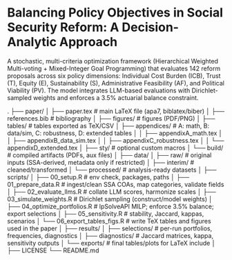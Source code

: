 # Balancing Policy Objectives in Social Security Reform: A Decision-Analytic Approach
A stochastic, multi-criteria optimization framework (Hierarchical Weighted Multi-voting + Mixed-Integer Goal Programming) that evaluates 142 reform proposals across six policy dimensions: Individual Cost Burden (ICB), Trust (T), Equity (E), Sustainability (S), Administrative Feasibility (AF), and Political Viability (PV). The model integrates LLM-based evaluations with Dirichlet-sampled weights and enforces a 3.5% actuarial balance constraint.

.
├── paper/
│   ├── paper.tex                 # main LaTeX file (apa7, biblatex/biber)
│   ├── references.bib            # bibliography
│   ├── figures/                  # figures (PDF/PNG)
│   ├── tables/                   # tables exported as TeX/CSV
│   ├── appendices/               # A: math, B: data/sim, C: robustness, D: extended tables
│   │   ├── appendixA_math.tex
│   │   ├── appendixB_data_sim.tex
│   │   ├── appendixC_robustness.tex
│   │   └── appendixD_extended.tex
│   ├── sty/                      # optional custom macros
│   └── build/                    # compiled artifacts (PDFs, aux files)
│
├── data/
│   ├── raw/                      # original inputs (SSA-derived, metadata only if restricted)
│   ├── interim/                  # cleaned/transformed
│   └── processed/                # analysis-ready datasets
│
├── scripts/
│   ├── 00_setup.R                # env check, packages, paths
│   ├── 01_prepare_data.R         # ingest/clean SSA COAs, map categories, validate fields
│   ├── 02_evaluate_llms.R        # collate LLM scores, harmonize scales
│   ├── 03_simulate_weights.R     # Dirichlet sampling (construct/model weights)
│   ├── 04_optimize_portfolios.R  # lpSolveAPI MILP; enforce 3.5% balance; export selections
│   ├── 05_sensitivity.R          # stability, Jaccard, kappas, scenarios
│   └── 06_export_tables_figs.R   # write TeX tables and figures used in the paper
│
├── results/
│   ├── selections/               # per-run portfolios, frequencies, diagnostics
│   ├── diagnostics/              # Jaccard matrices, kappa, sensitivity outputs
│   └── exports/                  # final tables/plots for LaTeX include
│
├── LICENSE
└── README.md
